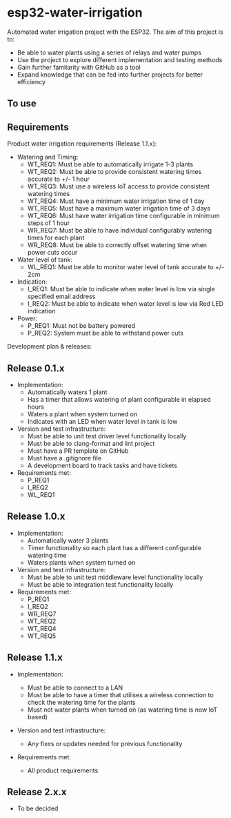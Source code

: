 # esp32-water-irrigation

Automated water irrigation project with the ESP32. The aim of this project is to:

- Be able to water plants using a series of relays and water pumps
- Use the project to explore different implementation and testing methods
- Gain further familarity with GitHub as a tool
- Expand knowledge that can be fed into further projects for better efficiency

## To use

## Requirements

Product water irrigation requirements (Release 1.1.x):

- Watering and Timing:
  - WT_REQ1: Must be able to automatically irrigate 1-3 plants
  - WT_REQ2: Must be able to provide consistent watering times accurate to +/- 1 hour
  - WT_REQ3: Must use a wireless IoT access to provide consistent watering times
  - WT_REQ4: Must have a minimum water irrigation time of 1 day
  - WT_REQ5: Must have a maximum water irrigation time of 3 days
  - WT_REQ6: Must have water irrigation time configurable in minimum steps of 1 hour
  - WR_REQ7: Must be able to have individual configurably watering times for each plant
  - WR_REQ8: Must be able to correctly offset watering time when power cuts occur
- Water level of tank:
  - WL_REQ1: Must be able to monitor water level of tank accurate to +/- 2cm
- Indication:
  - I_REQ1: Must be able to indicate when water level is low via single specified email address
  - I_REQ2: Must be able to indicate when water level is low via Red LED indication
- Power:
  - P_REQ1: Must not be battery powered
  - P_REQ2: System must be able to withstand power cuts

Development plan & releases:

## Release 0.1.x

- Implementation:
  - Automatically waters 1 plant
  - Has a timer that allows watering of plant configurable in elapsed hours
  - Waters a plant when system turned on
  - Indicates with an LED when water level in tank is low
- Version and test infrastructure:
  - Must be able to unit test driver level functionality locally
  - Must be able to clang-format and lint project
  - Must have a PR template on GitHub
  - Must have a .gitignore file
  - A development board to track tasks and have tickets
- Requirements met:
  - P_REQ1
  - I_REQ2
  - WL_REQ1

## Release 1.0.x

- Implementation:
  - Automatically water 3 plants
  - Timer functionality so each plant has a different configurable watering time
  - Waters plants when system turned on
- Version and test infrastructure:
  - Must be able to unit test middleware level functionality locally
  - Must be able to integration test functionality locally
- Requirements met:
  - P_REQ1
  - I_REQ2
  - WR_REQ7
  - WT_REQ2
  - WT_REQ4
  - WT_REQ5

## Release 1.1.x

- Implementation:

  - Must be able to connect to a LAN
  - Must be able to have a timer that utilises a wireless connection to check the watering time for the plants
  - Must not water plants when turned on (as watering time is now IoT based)

- Version and test infrastructure:
  - Any fixes or updates needed for previous functionality
- Requirements met:
  - All product requirements

## Release 2.x.x

- To be decided
